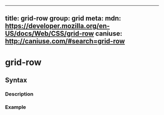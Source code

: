 
  ---
  title: grid-row
  group: grid
  meta:
    mdn: https://developer.mozilla.org/en-US/docs/Web/CSS/grid-row
    caniuse: http://caniuse.com/#search=grid-row
  ---

  # grid-row
  <!--- Introduction for grid-row, keep it brief and set the overall context -->

  ## Syntax
  <!--- Introduce the various syntax for grid-row -->

  ### Description
  <!--- For each major section of syntax, provide a description explaining its usage further -->

  ### Example
  <!--- Provide code examples for the syntax block you're currently describing -->